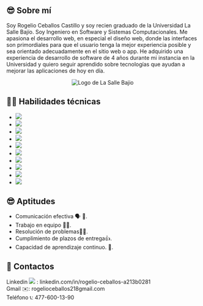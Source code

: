 
## 😎 Sobre mí
Soy Rogelio Ceballos Castillo y soy recien graduado de la Universidad La Salle Bajío. Soy Ingeniero en Software y Sistemas Computacionales. Me apasiona el desarrollo web, en especial el diseño web, donde las interfaces son primordiales para que el usuario tenga la mejor experiencia posible y sea orientado adecuadamente en el sitio web o app. He adquirido una experiencia de desarrollo de software de 4 años durante mi instancia en la Universidad y quiero seguir aprendido sobre tecnologías que ayudan a mejorar las aplicaciones de hoy en día.

<p align="center">
  <img src="https://web.gcompostela.org/wp-content/uploads/2022/10/Universidad-La-DeLa-Salle-Bajio-logo.png" alt="Logo de La Salle Bajio">
</p>

##  🧑‍💻 Habilidades técnicas
<ul>
  <li><img src="https://img.shields.io/badge/Javascript-grey?style=for-the-badge&logo=javascript"></li>
  <li><img src="https://img.shields.io/badge/HTML-orange?style=for-the-badge"></li>
  <li><img src="https://img.shields.io/badge/CSS-purple?style=for-the-badge&logo=css"></li>
  <li><img src="https://img.shields.io/badge/React%20Native-blue?style=for-the-badge"></li>
  <li><img src="https://img.shields.io/badge/Expo-blue?style=for-the-badge&logo=expo"></li>
  <li><img src="https://img.shields.io/badge/Blazor-purple?style=for-the-badge&logo=Blazor"></li>
  <li><img src="https://img.shields.io/badge/Python-yellow?style=for-the-badge&logo=Python"></li>
  <li><img src="https://img.shields.io/badge/Node.js-green?style=for-the-badge"></li>
   <li><img src="https://img.shields.io/badge/Mysql-black?style=for-the-badge&logo=Mysql"></li>
  <li><img src="https://img.shields.io/badge/Figma-black?style=for-the-badge&logo=Figma"></li>
</ul>

## 😎 Aptitudes
<ul>
  <li>Comunicación efectiva 🗣️ 📄.</li>
  <li>Trabajo en equipo 🤝👥.</li>
  <li>Resolución de problemas👷‍♂️.</li>
  <li>Cumplimiento de plazos de entrega👍.</li>
  <li>Capacidad de aprendizaje continuo. 📄.</li>
</ul>

## 👨 Contactos
Linkedin <img src="https://img.shields.io/badge/-blue?logo=linkedin"> : linkedin.com/in/rogelio-ceballos-a213b0281
<br>
Gmail ✉️: rogelioceballos218gmail.com
<br>
Teléfono 📞: 477-600-13-90

